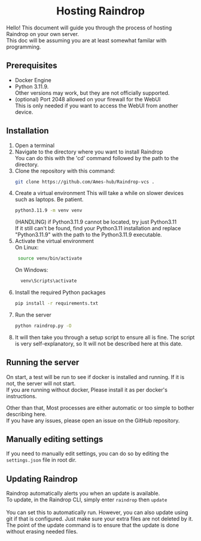 <h1 align="center">Hosting Raindrop</h1>

Hello! This document will guide you through the process of hosting Raindrop on your own server.<br>
This doc will be assuming you are at least somewhat familar with programming.

## Prerequisites
- Docker Engine
- Python 3.11.9.<br>
  Other versions may work, but they are not officially supported.
- (optional) Port 2048 allowed on your firewall for the WebUI<br>
  This is only needed if you want to access the WebUI from another device.

## Installation
1. Open a terminal
2. Navigate to the directory where you want to install Raindrop<br>
    You can do this with the 'cd' command followed by the path to the directory.
3. Clone the repository with this command:
    ```sh
    git clone https://github.com/Ames-hub/Raindrop-vcs .
    ```
4. Create a virtual environment
    This will take a while on slower devices such as laptops. Be patient.
    ```sh
    python3.11.9 -m venv venv
    ```
    (HANDLING) if Python3.11.9 cannot be located, try just Python3.11<br>
    If it still can't be found, find your Python3.11 installation and replace "Python3.11.9"
    with the path to the Python3.11.9 executable.
5. Activate the virtual environment<br>
   On Linux:
   ```sh
    source venv/bin/activate
    ```
   On Windows:
   ```sh
     venv\Scripts\activate
   ```
6. Install the required Python packages
    ```sh
    pip install -r requirements.txt
    ```
7. Run the server
    ```sh
    python raindrop.py -O
    ```
8. It will then take you through a setup script to ensure all is fine.
    The script is very self-explanatory, so It will not be described here at this date.

## Running the server
On start, a test will be run to see if docker is installed and running. If it is not, the server will not start.<br>
If you are running without docker, Please install it as per docker's instructions.

Other than that, Most processes are either automatic or too simple to bother describing here.<br>
If you have any issues, please open an issue on the GitHub repository.

## Manually editing settings
If you need to manually edit settings, you can do so by editing the `settings.json` file in root dir.

## Updating Raindrop
Raindrop automatically alerts you when an update is available.<br>
To update, in the Raindrop CLI, simply enter `raindrop` then `update`<br><br>
You can set this to automatically run.
However, you can also update using git if that is configured. Just make sure your extra files are not deleted by it.
The point of the update command is to ensure that the update is done without erasing needed files.
